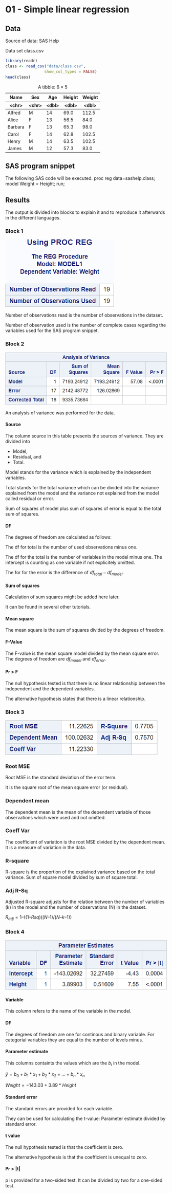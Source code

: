 # 01 - Simple linear regression

## Data

Source of data: SAS Help

Data set class.csv


```R
library(readr)
class <- read_csv("data/class.csv",
                 show_col_types = FALSE)
head(class)

```


<table class="dataframe">
<caption>A tibble: 6 × 5</caption>
<thead>
	<tr><th scope=col>Name</th><th scope=col>Sex</th><th scope=col>Age</th><th scope=col>Height</th><th scope=col>Weight</th></tr>
	<tr><th scope=col>&lt;chr&gt;</th><th scope=col>&lt;chr&gt;</th><th scope=col>&lt;dbl&gt;</th><th scope=col>&lt;dbl&gt;</th><th scope=col>&lt;dbl&gt;</th></tr>
</thead>
<tbody>
	<tr><td>Alfred </td><td>M</td><td>14</td><td>69.0</td><td>112.5</td></tr>
	<tr><td>Alice  </td><td>F</td><td>13</td><td>56.5</td><td> 84.0</td></tr>
	<tr><td>Barbara</td><td>F</td><td>13</td><td>65.3</td><td> 98.0</td></tr>
	<tr><td>Carol  </td><td>F</td><td>14</td><td>62.8</td><td>102.5</td></tr>
	<tr><td>Henry  </td><td>M</td><td>14</td><td>63.5</td><td>102.5</td></tr>
	<tr><td>James  </td><td>M</td><td>12</td><td>57.3</td><td> 83.0</td></tr>
</tbody>
</table>



## SAS program snippet

The following SAS code will be executed.
proc reg data=sashelp.class;
   model Weight = Height;
run;

## Results

The output is divided into blocks to explain it and to reproduce it afterwards in the different languages.

### Block 1
![Block 1](img_screenshots/block_1.png)

Number of observations read is the number of observations in the dataset.

Number of observation used is the number of complete cases regarding the variables used for the SAS program snippet.

### Block 2
![Block 2](img_screenshots/block_2.png)

An analysis of variance was performed for the data.

#### Source
The column source in this table presents the sources of variance. They are divided into

-  Model,
-  Residual, and
-  Total.

Model stands for the variance which is explained by the independent variables.

Total stands for the total variance which can be divided into the variance explained from the model and the variance not explained from the model called residual or error.

Sum of squares of model plus sum of squares of error is equal to the total sum of squares.

#### DF

The degrees of freedom are calculated as follows:

The df for total is the number of used observations minus one.

The df for the total is the number of variables in the model minus one. The intercept is counting as one variable if not explicitely omitted.

The for for the error is the difference of $df_{total} - df_{model}$.

#### Sum of squares

Calculation of sum squares might be added here later.

It can be found in several other tutorials.

#### Mean square

The mean square is the sum of squares divided by the degrees of freedom.

#### F-Value

The F-value is the mean square model divided by the mean square error. The degrees of freedom are $df_{model}$ and $df_{error}$.

#### Pr > F

The null hypothesis tested is that there is no linear relationship between the independent and the dependent variables.

The alternative hypothesis states that there is a linear relationship.


### Block 3
![Block 3](img_screenshots/block_3.png)

### Root MSE

Root MSE is the standard deviation of the error term.

It is the square root of the mean square error (or residual).

### Dependent mean

The dependent mean is the mean of the dependent variable of those observations which were used and not omitted.

### Coeff Var

The coefficient of variation is the root MSE divided by the dependent mean. It is a measure of variation in the data.

### R-square

R-square is the proportion of the explained variance based on the total variance. Sum of square model divided by sum of square total.

### Adj R-Sq

Adjusted R-square adjusts for the relation between the number of variables (k) in the model and the number of observations (N) in the dataset.

$R_{adj} = 1 – ((1 – Rsq)((N – 1) / (N – k – 1))$



### Block 4
![Block 4](img_screenshots/block_4.png)

#### Variable

This column refers to the name of the variable in the model.

#### DF

The degrees of freedom are one for continous and binary variable. For categorial variables they are equal to the number of levels minus.

#### Parameter estimate

This columns containts the values which are the $b_i$ in the model.

$\hat{y} = b_0 + b_1 * x_1 + b_2 * x_2 + ... + b_n * x_n$

$Weight = -143.03 + 3.89 * Height$

#### Standard error

The standard errors are provided for each variable.

They can be used for calculating the t-value: Parameter estimate divided by standard error.   

#### t value

The null hypothesis tested is that the coefficient is zero.

The alternative hypothesis is that the coefficient is unequal to zero.

#### Pr > |t|

p is provided for a two-sided test. It can be divided by two for a one-sided test.



```R

```
